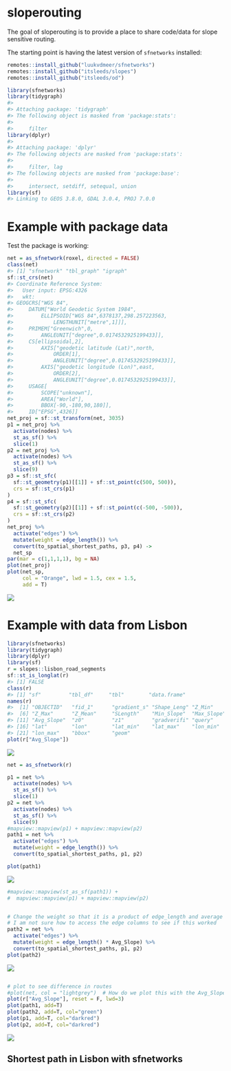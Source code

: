 
<!-- README.md is generated from README.Rmd. Please edit that file -->

# sloperouting

<!-- badges: start -->

<!-- badges: end -->

The goal of sloperouting is to provide a place to share code/data for
slope sensitive routing.

The starting point is having the latest version of `sfnetworks`
installed:

``` r
remotes::install_github("luukvdmeer/sfnetworks")
remotes::install_github("itsleeds/slopes")
remotes::install_github("itsleeds/od")
```

``` r
library(sfnetworks)
library(tidygraph)
#> 
#> Attaching package: 'tidygraph'
#> The following object is masked from 'package:stats':
#> 
#>     filter
library(dplyr)
#> 
#> Attaching package: 'dplyr'
#> The following objects are masked from 'package:stats':
#> 
#>     filter, lag
#> The following objects are masked from 'package:base':
#> 
#>     intersect, setdiff, setequal, union
library(sf)
#> Linking to GEOS 3.8.0, GDAL 3.0.4, PROJ 7.0.0
```

# Example with package data

Test the package is working:

``` r
net = as_sfnetwork(roxel, directed = FALSE)
class(net)
#> [1] "sfnetwork" "tbl_graph" "igraph"
sf::st_crs(net)
#> Coordinate Reference System:
#>   User input: EPSG:4326 
#>   wkt:
#> GEOGCRS["WGS 84",
#>     DATUM["World Geodetic System 1984",
#>         ELLIPSOID["WGS 84",6378137,298.257223563,
#>             LENGTHUNIT["metre",1]]],
#>     PRIMEM["Greenwich",0,
#>         ANGLEUNIT["degree",0.0174532925199433]],
#>     CS[ellipsoidal,2],
#>         AXIS["geodetic latitude (Lat)",north,
#>             ORDER[1],
#>             ANGLEUNIT["degree",0.0174532925199433]],
#>         AXIS["geodetic longitude (Lon)",east,
#>             ORDER[2],
#>             ANGLEUNIT["degree",0.0174532925199433]],
#>     USAGE[
#>         SCOPE["unknown"],
#>         AREA["World"],
#>         BBOX[-90,-180,90,180]],
#>     ID["EPSG",4326]]
net_proj = sf::st_transform(net, 3035)
p1 = net_proj %>%  
  activate(nodes) %>%  
  st_as_sf() %>%  
  slice(1)  
p2 = net_proj %>%  
  activate(nodes) %>%  
  st_as_sf() %>%  
  slice(9)  
p3 = sf::st_sfc(  
  sf::st_geometry(p1)[[1]] + sf::st_point(c(500, 500)),  
  crs = sf::st_crs(p1)  
)  
p4 = sf::st_sfc(  
  sf::st_geometry(p2)[[1]] + sf::st_point(c(-500, -500)),  
  crs = sf::st_crs(p2)  
)  
net_proj %>%  
  activate("edges") %>%  
  mutate(weight = edge_length()) %>%  
  convert(to_spatial_shortest_paths, p3, p4) ->  
  net_sp  
par(mar = c(1,1,1,1), bg = NA)  
plot(net_proj)  
plot(net_sp,
     col = "Orange", lwd = 1.5, cex = 1.5,
     add = T)
```

![](README_files/figure-gfm/unnamed-chunk-4-1.png)<!-- -->

# Example with data from Lisbon

``` r
library(sfnetworks)
library(tidygraph)
library(dplyr)
library(sf)
r = slopes::lisbon_road_segments
sf::st_is_longlat(r)
#> [1] FALSE
class(r)
#> [1] "sf"         "tbl_df"     "tbl"        "data.frame"
names(r)
#>  [1] "OBJECTID"   "fid_1"      "gradient_s" "Shape_Leng" "Z_Min"     
#>  [6] "Z_Max"      "Z_Mean"     "SLength"    "Min_Slope"  "Max_Slope" 
#> [11] "Avg_Slope"  "z0"         "z1"         "gradverifi" "query"     
#> [16] "lat"        "lon"        "lat_min"    "lat_max"    "lon_min"   
#> [21] "lon_max"    "bbox"       "geom"
plot(r["Avg_Slope"])
```

![](README_files/figure-gfm/unnamed-chunk-5-1.png)<!-- -->

``` r
net = as_sfnetwork(r)

p1 = net %>%  
  activate(nodes) %>%  
  st_as_sf() %>%  
  slice(1)  
p2 = net %>%  
  activate(nodes) %>%  
  st_as_sf() %>%  
  slice(9)
#mapview::mapview(p1) + mapview::mapview(p2)
path1 = net %>%  
  activate("edges") %>%  
  mutate(weight = edge_length()) %>%  
  convert(to_spatial_shortest_paths, p1, p2)

plot(path1)
```

![](README_files/figure-gfm/unnamed-chunk-5-2.png)<!-- -->

``` r
#mapview::mapview(st_as_sf(path1)) +
#  mapview::mapview(p1) + mapview::mapview(p2)


# Change the weight so that it is a product of edge_length and average slope.
# I am not sure how to access the edge columns to see if this worked
path2 = net %>%
  activate("edges") %>%
  mutate(weight = edge_length() * Avg_Slope) %>%
  convert(to_spatial_shortest_paths, p1, p2)
plot(path2)
```

![](README_files/figure-gfm/unnamed-chunk-5-3.png)<!-- -->

``` r

# plot to see difference in routes
#plot(net, col = "lightgrey")  # How do we plot this with the Avg_Slope as a variable
plot(r["Avg_Slope"], reset = F, lwd=3)
plot(path1, add=T)
plot(path2, add=T, col="green")
plot(p1, add=T, col="darkred")
plot(p2, add=T, col="darkred")
```

![](README_files/figure-gfm/unnamed-chunk-5-4.png)<!-- -->

## Shortest path in Lisbon with sfnetworks
